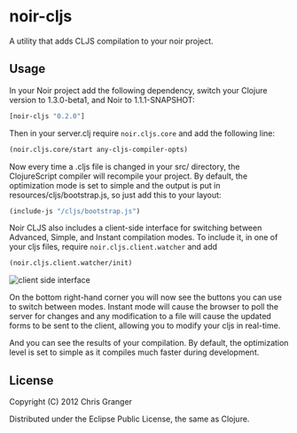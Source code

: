 # noir-cljs
A utility that adds CLJS compilation to your noir project.

## Usage
In your Noir project add the following dependency, switch your Clojure version to 1.3.0-beta1, and Noir to 1.1.1-SNAPSHOT:

```clojure
[noir-cljs "0.2.0"]
```

Then in your server.clj require `noir.cljs.core` and add the following line:

```clojure
(noir.cljs.core/start any-cljs-compiler-opts)
```

Now every time a .cljs file is changed in your src/ directory, the ClojureScript compiler will recompile your project. By default, the optimization mode is set to simple and the output is put in resources/cljs/bootstrap.js, so just add this to your layout:

```clojure
(include-js "/cljs/bootstrap.js")
```

Noir CLJS also includes a client-side interface for switching between Advanced, Simple, and Instant compilation modes. To include it, in one of your cljs files, require `noir.cljs.client.watcher` and add

```clojure
(noir.cljs.client.watcher/init)
```

![client side interface](https://github.com/ibdknox/noir-cljs/raw/master/buttons.png)

On the bottom right-hand corner you will now see the buttons you can use to switch between modes. Instant mode will cause the browser to poll the server for changes and any modification to a file will cause the updated forms to be sent to the client, allowing you to modify your cljs in real-time.

And you can see the results of your compilation. By default, the optimization level is set to simple as it compiles much faster during development.

## License

Copyright (C) 2012 Chris Granger

Distributed under the Eclipse Public License, the same as Clojure.
